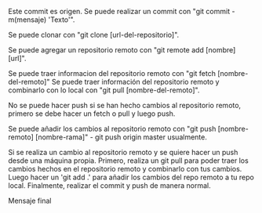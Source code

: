 Este commit es origen.
Se puede realizar un commit con "git commit -m(mensaje) 'Texto'".

Se puede clonar con "git clone [url-del-repositorio]".

Se puede agregar un repositorio remoto con "git remote add [nombre] [url]".

Se puede traer informacion del repositorio remoto con "git fetch [nombre-del-remoto]"
Se puede traer información del repositorio remoto y combinarlo con lo local con "git pull [nombre-del-remoto]".

No se puede hacer push si se han hecho cambios al repositorio remoto, primero se debe hacer un fetch o pull y luego push.

Se puede añadir los cambios al repositorio remoto con "git push [nombre-remoto] [nombre-rama]" - git push origin master usualmente.

Si se realiza un cambio al repositorio remoto y se quiere hacer un push desde una máquina propia. Primero, realiza un git pull para poder traer los cambios hechos en el repositorio remoto y combinarlo con tus cambios. Luego hacer un 'git add .' para añadir los cambios del repo remoto a tu repo local. Finalmente, realizar el commit y push de manera normal.


Mensaje final